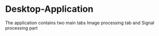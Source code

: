 # Desktop-Application
The application contains two main tabs Image processing tab and Signal processing part
